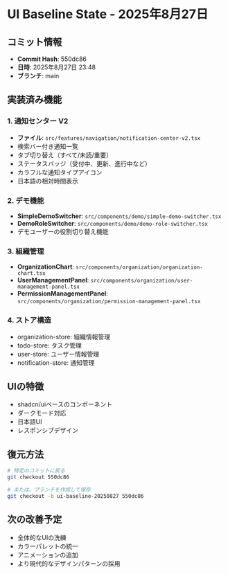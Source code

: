 # UI Baseline State - 2025年8月27日

## コミット情報
- **Commit Hash**: 550dc86
- **日時**: 2025年8月27日 23:48
- **ブランチ**: main

## 実装済み機能

### 1. 通知センター V2
- **ファイル**: `src/features/navigation/notification-center-v2.tsx`
- 検索バー付き通知一覧
- タブ切り替え（すべて/未読/重要）
- ステータスバッジ（受付中、更新、進行中など）
- カラフルな通知タイプアイコン
- 日本語の相対時間表示

### 2. デモ機能
- **SimpleDemoSwitcher**: `src/components/demo/simple-demo-switcher.tsx`
- **DemoRoleSwitcher**: `src/components/demo/demo-role-switcher.tsx`
- デモユーザーの役割切り替え機能

### 3. 組織管理
- **OrganizationChart**: `src/components/organization/organization-chart.tsx`
- **UserManagementPanel**: `src/components/organization/user-management-panel.tsx`
- **PermissionManagementPanel**: `src/components/organization/permission-management-panel.tsx`

### 4. ストア構造
- organization-store: 組織情報管理
- todo-store: タスク管理
- user-store: ユーザー情報管理
- notification-store: 通知管理

## UIの特徴
- shadcn/uiベースのコンポーネント
- ダークモード対応
- 日本語UI
- レスポンシブデザイン

## 復元方法
```bash
# 特定のコミットに戻る
git checkout 550dc86

# または、ブランチを作成して保存
git checkout -b ui-baseline-20250827 550dc86
```

## 次の改善予定
- 全体的なUIの洗練
- カラーパレットの統一
- アニメーションの追加
- より現代的なデザインパターンの採用